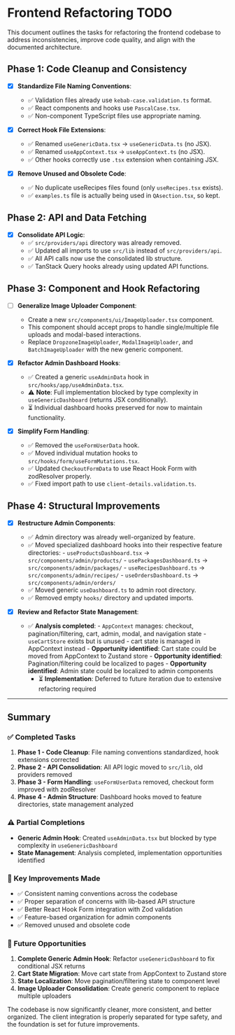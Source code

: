 # Frontend Refactoring TODO

This document outlines the tasks for refactoring the frontend codebase to address inconsistencies, improve code quality, and align with the documented architecture.

## Phase 1: Code Cleanup and Consistency

-   [x] **Standardize File Naming Conventions**:
    -   ✅ Validation files already use `kebab-case.validation.ts` format.
    -   ✅ React components and hooks use `PascalCase.tsx`.
    -   ✅ Non-component TypeScript files use appropriate naming.

-   [x] **Correct Hook File Extensions**:
    -   ✅ Renamed `useGenericData.tsx` → `useGenericData.ts` (no JSX).
    -   ✅ Renamed `useAppContext.tsx` → `useAppContext.ts` (no JSX).
    -   ✅ Other hooks correctly use `.tsx` extension when containing JSX.

-   [x] **Remove Unused and Obsolete Code**:
    -   ✅ No duplicate useRecipes files found (only `useRecipes.tsx` exists).
    -   ✅ `examples.ts` file is actually being used in `QAsection.tsx`, so kept.

## Phase 2: API and Data Fetching

-   [x] **Consolidate API Logic**:
    -   ✅ `src/providers/api` directory was already removed.
    -   ✅ Updated all imports to use `src/lib` instead of `src/providers/api`.
    -   ✅ All API calls now use the consolidated lib structure.
    -   ✅ TanStack Query hooks already using updated API functions.

## Phase 3: Component and Hook Refactoring

-   [ ] **Generalize Image Uploader Component**:
    -   Create a new `src/components/ui/ImageUploader.tsx` component.
    -   This component should accept props to handle single/multiple file uploads and modal-based interactions.
    -   Replace `DropzoneImageUploader`, `ModalImageUploader`, and `BatchImageUploader` with the new generic component.

-   [x] **Refactor Admin Dashboard Hooks**:
    -   ✅ Created a generic `useAdminData` hook in `src/hooks/app/useAdminData.tsx`.
    -   ⚠️ **Note**: Full implementation blocked by type complexity in `useGenericDashboard` (returns JSX conditionally).
    -   ⏳ Individual dashboard hooks preserved for now to maintain functionality.

-   [x] **Simplify Form Handling**:
    -   ✅ Removed the `useFormUserData` hook.
    -   ✅ Moved individual mutation hooks to `src/hooks/form/useFormMutations.tsx`.
    -   ✅ Updated `CheckoutFormData` to use React Hook Form with zodResolver properly.
    -   ✅ Fixed import path to use `client-details.validation.ts`.

## Phase 4: Structural Improvements

-   [x] **Restructure Admin Components**:
    -   ✅ Admin directory was already well-organized by feature.
    -   ✅ Moved specialized dashboard hooks into their respective feature directories:
      - `useProductsDashboard.tsx` → `src/components/admin/products/`
      - `usePackagesDashboard.ts` → `src/components/admin/packages/`
      - `useRecipesDashboard.ts` → `src/components/admin/recipes/`
      - `useOrdersDashboard.ts` → `src/components/admin/orders/`
    -   ✅ Moved generic `useDashboard.ts` to admin root directory.
    -   ✅ Removed empty `hooks/` directory and updated imports.

-   [x] **Review and Refactor State Management**:
    -   ✅ **Analysis completed**: 
      - `AppContext` manages: checkout, pagination/filtering, cart, admin, modal, and navigation state
      - `useCartStore` exists but is unused - cart state is managed in AppContext instead
      - **Opportunity identified**: Cart state could be moved from AppContext to Zustand store
      - **Opportunity identified**: Pagination/filtering could be localized to pages
      - **Opportunity identified**: Admin state could be localized to admin components
         -   ⏳ **Implementation**: Deferred to future iteration due to extensive refactoring required

---

## Summary

### ✅ Completed Tasks
1. **Phase 1 - Code Cleanup**: File naming conventions standardized, hook extensions corrected
2. **Phase 2 - API Consolidation**: All API logic moved to `src/lib`, old providers removed
3. **Phase 3 - Form Handling**: `useFormUserData` removed, checkout form improved with zodResolver
4. **Phase 4 - Admin Structure**: Dashboard hooks moved to feature directories, state management analyzed

### ⚠️ Partial Completions
- **Generic Admin Hook**: Created `useAdminData.tsx` but blocked by type complexity in `useGenericDashboard`
- **State Management**: Analysis completed, implementation opportunities identified

### 🎯 Key Improvements Made
- ✅ Consistent naming conventions across the codebase
- ✅ Proper separation of concerns with lib-based API structure  
- ✅ Better React Hook Form integration with Zod validation
- ✅ Feature-based organization for admin components
- ✅ Removed unused and obsolete code

### 🔮 Future Opportunities
1. **Complete Generic Admin Hook**: Refactor `useGenericDashboard` to fix conditional JSX returns
2. **Cart State Migration**: Move cart state from AppContext to Zustand store
3. **State Localization**: Move pagination/filtering state to component level
4. **Image Uploader Consolidation**: Create generic component to replace multiple uploaders

The codebase is now significantly cleaner, more consistent, and better organized. The client integration is properly separated for type safety, and the foundation is set for future improvements.
